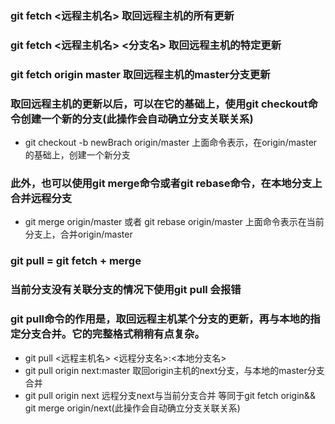 ### git fetch <远程主机名> 取回远程主机的所有更新
### git fetch <远程主机名> <分支名> 取回远程主机的特定更新
### git fetch origin master 取回远程主机的master分支更新

### 取回远程主机的更新以后，可以在它的基础上，使用git checkout命令创建一个新的分支(此操作会自动确立分支关联关系)
- git checkout -b newBrach origin/master 上面命令表示，在origin/master的基础上，创建一个新分支

### 此外，也可以使用git merge命令或者git rebase命令，在本地分支上合并远程分支
- git merge origin/master 或者 git rebase origin/master 上面命令表示在当前分支上，合并origin/master

### git pull = git fetch + merge
### 当前分支没有关联分支的情况下使用git pull 会报错 

### git pull命令的作用是，取回远程主机某个分支的更新，再与本地的指定分支合并。它的完整格式稍稍有点复杂。
- git pull <远程主机名> <远程分支名>:<本地分支名>
- git pull origin next:master 取回origin主机的next分支，与本地的master分支合并
- git pull origin next  远程分支next与当前分支合并 等同于git fetch origin&& git merge origin/next(此操作会自动确立分支关联关系)

